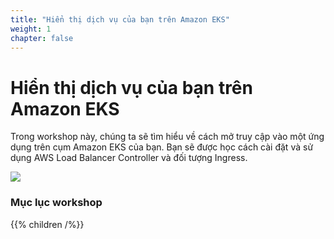 ```yaml
---
title: "Hiển thị dịch vụ của bạn trên Amazon EKS"
weight: 1
chapter: false
---
```


# Hiển thị dịch vụ của bạn trên Amazon EKS

Trong workshop này, chúng ta sẽ tìm hiểu về cách mở truy cập vào một ứng dụng trên cụm Amazon EKS của bạn. Bạn sẽ được học cách cài đặt và sử dụng AWS Load Balancer Controller và đối tượng Ingress.

![](/EKS-Workshop-2/images/home/EKS_expose.png?width=60pc)

### Mục lục workshop

{{% children /%}}